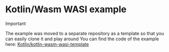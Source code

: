 # Kotlin/Wasm WASI example

> [!IMPORTANT]  
> The example was moved to a separate repository as a template so that you can easily clone it and play around
> You can find the code of the example here: [Kotlin/kotlin-wasm-wasi-template](https://github.com/Kotlin/kotlin-wasm-wasi-template)
